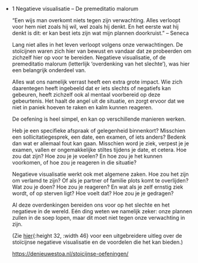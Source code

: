 - 1 Negatieve visualisatie – De premeditatio malorum
  
  “Een wijs man overkomt niets tegen zijn verwachting. Alles verloopt voor hem niet zoals hij wil, wel zoals hij denkt. En het eerste wat hij denkt is dit: er kan best iets zijn wat mijn plannen doorkruist.”
  – Seneca
  
  Lang niet alles in het leven verloopt volgens onze verwachtingen. De stoïcijnen waren zich hier van bewust en vandaar dat ze probeerden om zichzelf hier op voor te bereiden. Negatieve visualisatie, of de premeditatio malorum (letterlijk ‘overdenking van het slechte’), was hier een belangrijk onderdeel van.
  
  Alles wat ons namelijk verrast heeft een extra grote impact. Wie zich daarentegen heeft ingebeeld dat er iets slechts of negatiefs kan gebeuren, heeft zichzelf ook al mentaal voorbereid op deze gebeurtenis. Het haalt de angel uit de situatie, en zorgt ervoor dat we niet in paniek hoeven te raken en kalm kunnen reageren.
  
  De oefening is heel simpel, en kan op verschillende manieren werken.
  
  Heb je een specifieke afspraak of gelegenheid binnenkort? Misschien een sollicitatiegesprek, een date, een examen, of iets anders? Bedenk dan wat er allemaal fout kan gaan. Misschien word je ziek, verpest je je examen, vallen er ongemakkelijke stiltes tijdens je date, et cetera. Hoe zou dat zijn? Hoe zou je je voelen? En hoe zou je het kunnen voorkomen, of hoe zou je reageren in die situatie?
  
  Negatieve visualisatie werkt ook met algemene zaken. Hoe zou het zijn om verlamd te zijn? Of als je partner of familie plots komt te overlijden? Wat zou je doen? Hoe zou je reageren? En wat als je zelf ernstig ziek wordt, of op sterven ligt? Hoe voelt dat? Hoe zou je je gedragen?
  
  Al deze overdenkingen bereiden ons voor op het slechte en het negatieve in de wereld. Eén ding weten we namelijk zeker: onze plannen zullen in de soep lopen, maar dit moet niet tegen onze verwachting in zijn.
  
  (Zie [hier](https://denieuwestoa.nl/negatieve-visualisatie/){:height 32, :width 46} voor een uitgebreidere uitleg over de stoïcijnse negatieve visualisatie en de voordelen die het kan bieden.)
  
  https://denieuwestoa.nl/stoicijnse-oefeningen/